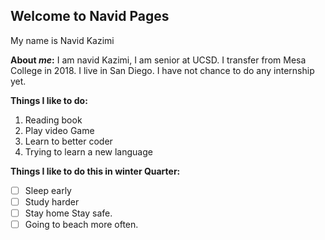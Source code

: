## Welcome to Navid Pages
My name is Navid Kazimi


**About _me_:**
I am navid Kazimi, I am senior at UCSD. I transfer from Mesa College in 2018. 
I live in San Diego. I have not chance to do any internship yet. 



**Things I like to do:**
1. Reading book
2. Play video Game
3. Learn to better coder
4. Trying to learn a new language
   

**Things I like to do this in winter Quarter:**
- [ ] Sleep early
- [ ] Study harder
- [ ] Stay home Stay safe.
- [ ] Going to beach more often.
